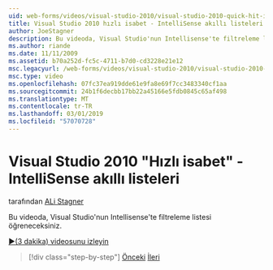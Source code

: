 ```yaml
---
uid: web-forms/videos/visual-studio-2010/visual-studio-2010-quick-hit-intellisense-smart-lists
title: Visual Studio 2010 hızlı isabet - IntelliSense akıllı listeleri
author: JoeStagner
description: Bu videoda, Visual Studio'nun Intellisense'te filtreleme listesi öğreneceksiniz.
ms.author: riande
ms.date: 11/11/2009
ms.assetid: b70a252d-fc5c-4711-b7d0-cd3228e21e12
msc.legacyurl: /web-forms/videos/visual-studio-2010/visual-studio-2010-quick-hit-intellisense-smart-lists
msc.type: video
ms.openlocfilehash: 07fc37ea919dde61e9fa8e69f7cc3483340cf1aa
ms.sourcegitcommit: 24b1f6decbb17bb22a45166e5fdb0845c65af498
ms.translationtype: MT
ms.contentlocale: tr-TR
ms.lasthandoff: 03/01/2019
ms.locfileid: "57070728"
---
```

<a name="visual-studio-2010-quick-hit---intellisense-smart-lists"></a>Visual Studio 2010 "Hızlı isabet" - IntelliSense akıllı listeleri
====================
tarafından [ALi Stagner](https://github.com/JoeStagner)

Bu videoda, Visual Studio'nun Intellisense'te filtreleme listesi öğreneceksiniz.

[&#9654;(3 dakika) videosunu izleyin](https://channel9.msdn.com/Blogs/ASP-NET-Site-Videos/visual-studio-2010-quick-hit-intellisense-smart-lists)

> [!div class="step-by-step"]
> [Önceki](visual-studio-2010-quick-hit-code-search-view-hierarchy.md)
> [İleri](visual-studio-2010-quick-hit-multi-monitor-support.md)

